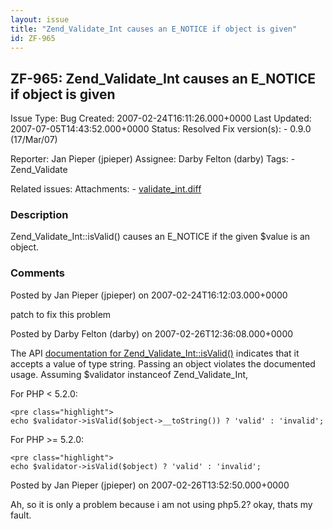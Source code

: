 ```yaml
---
layout: issue
title: "Zend_Validate_Int causes an E_NOTICE if object is given"
id: ZF-965
---
```


ZF-965: Zend\_Validate\_Int causes an E\_NOTICE if object is given
------------------------------------------------------------------

 Issue Type: Bug Created: 2007-02-24T16:11:26.000+0000 Last Updated: 2007-07-05T14:43:52.000+0000 Status: Resolved Fix version(s): - 0.9.0 (17/Mar/07)
 
 Reporter:  Jan Pieper (jpieper)  Assignee:  Darby Felton (darby)  Tags: - Zend\_Validate
 
 Related issues: 
 Attachments: - [validate\_int.diff](/issues/secure/attachment/10283/validate_int.diff)
 
### Description

Zend\_Validate\_Int::isValid() causes an E\_NOTICE if the given $value is an object.

 

 

### Comments

Posted by Jan Pieper (jpieper) on 2007-02-24T16:12:03.000+0000

patch to fix this problem

 

 

Posted by Darby Felton (darby) on 2007-02-26T12:36:08.000+0000

The API [documentation for Zend\_Validate\_Int::isValid()](http://framework.zend.com/apidoc/core/Zend_Validate/Zend_Validate_Int.html#isValid) indicates that it accepts a value of type string. Passing an object violates the documented usage. Assuming $validator instanceof Zend\_Validate\_Int,

For PHP < 5.2.0:

 
    <pre class="highlight">
    echo $validator->isValid($object->__toString()) ? 'valid' : 'invalid';


For PHP >= 5.2.0:

 
    <pre class="highlight">
    echo $validator->isValid($object) ? 'valid' : 'invalid';


 

 

Posted by Jan Pieper (jpieper) on 2007-02-26T13:52:50.000+0000

Ah, so it is only a problem because i am not using php5.2? okay, thats my fault.

 

 